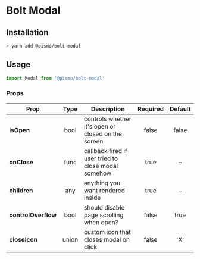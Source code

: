 # Bolt Modal

## Installation
```sh
> yarn add @pismo/bolt-modal
```

## Usage
```js
import Modal from '@pismo/bolt-modal'
```

### Props
Prop | Type | Description | Required | Default
--- | :---: | --- | :---: | :---:
**isOpen** | bool | controls whether it's open or closed on the screen | false | false
**onClose** | func | callback fired if user tried to close modal somehow | true | –
**children** | any | anything you want rendered inside | true | –
**controlOverflow** | bool | should disable page scrolling when open? | false | true
**closeIcon** | union | custom icon that closes modal on click | false | 'X'
